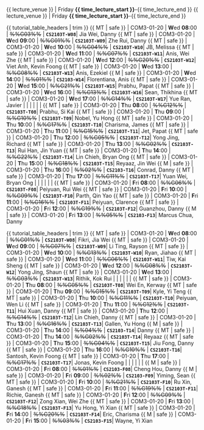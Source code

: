 <span id="lectures-s1">{{ lecture_venue }} | Friday **{{ time_lecture_start }}**-{{ time_lecture_end }}</span>
<span id="lectures-s2">{{ lecture_venue }} | Friday **{{ time_lecture_start }}**-{{ time_lecture_end }}</span>

<span id="tutorials-s1">

{{ tutorial_table_headers | trim }}
{{ MT | safe }} | COM3-01-20 | **W**ed  **08**:00 | ~~%%G03%%~~ | **`CS2103T-W08`**| Jia Wei, Danny
{{ MT | safe }} | COM3-01-20 | **W**ed  **09**:00 | ~~%%G01%%~~ | **`CS2103T-W09`**| Zhe Rui, Danny
{{ MT | safe }} | COM3-01-20 | **W**ed  **10**:00 | ~~%%G04%%~~ | **`CS2103T-W10`**| JB, Melissa
{{ MT | safe }} | COM3-01-20 | **W**ed  **11**:00 | ~~%%G07%%~~ | **`CS2103T-W11`**| Anis, Wei Zhe
{{ MT | safe }} | COM3-01-20 | **W**ed  **12**:00 | ~~%%G20%%~~ | **`CS2103T-W12`**| Viet Anh, Kevin Foong
{{ MT | safe }} | COM3-01-20 | **W**ed  **13**:00 | ~~%%G08%%~~ | **`CS2103T-W13`**| Anis, Ezekiel
{{ M | safe }} | COM3-01-20 | **W**ed  **14**:00 | ~~%%01%%~~ | **`CS2103-W14`**| Florentiana, Anis
{{ MT | safe }} | COM3-01-20 | **W**ed  **15**:00 | ~~%%G21%%~~ | **`CS2103T-W15`**| Prabhu, Papat
{{ MT | safe }} | COM3-01-20 | **W**ed  **16**:00 | ~~%%G13%%~~ | **`CS2103T-W16`**| Sean, Thikhina
{{ MT | safe }} | COM3-01-20 | **W**ed  **17**:00 | ~~%%G14%%~~ | **`CS2103T-W17`**| Yue Ran, Javier
 | | | | | |
{{ MT | safe }} | COM3-01-20 | **T**hu  **08**:00 | ~~%%G12%%~~ | **`CS2103T-T08`**| Prabhu, Si Kai
{{ MT | safe }} | COM3-01-20 | **T**hu  **09**:00 | ~~%%G10%%~~ | **`CS2103T-T09`**| Nobel, Yu Hong
{{ MT | safe }} | COM3-01-20 | **T**hu  **10**:00 | ~~%%G17%%~~ | **`CS2103T-T10`**| Charisma, James
{{ MT | safe }} | COM3-01-20 | **T**hu  **11**:00 | ~~%%G15%%~~ | **`CS2103T-T11`**| Jet, Papat
{{ MT | safe }} | COM3-01-20 | **T**hu  **12**:00 | ~~%%G05%%~~ | **`CS2103T-T12`**| Yong Jing, Richard
{{ MT | safe }} | COM3-01-20 | **T**hu  **13**:00 | ~~%%G02%%~~ | **`CS2103T-T13`**| Rui Han, Jin Yuan
{{ MT | safe }} | COM3-01-20 | **T**hu  **14**:00 | ~~%%G22%%~~ | **`CS2103T-T14`**| Lin Chieh, Bryan Ong
{{ MT | safe }} | COM3-01-20 | **T**hu  **15**:00 | ~~%%G18%%~~ | **`CS2103T-T15`**| Reyaaz, Jin Wei
{{ M | safe }} | COM3-01-20 | **T**hu  **16**:00 | ~~%%02%%~~ | **`CS2103-T16`**| Conrad, Danny
{{ MT | safe }} | COM3-01-20 | **T**hu  **17**:00 | ~~%%G11%%~~ | **`CS2103T-T17`**| Yuan Wei, Bryan Ong
 | | | | | |
{{ MT | safe }} | COM3-01-20 | **F**ri  **08**:00 | ~~%%G06%%~~ | **`CS2103T-F08`**| Peiyuan, Rui Wei
{{ MT | safe }} | COM3-01-20 | **F**ri  **10**:00 | ~~%%G09%%~~ | **`CS2103T-F10`**| Parth, Qin Yao
{{ MT | safe }} | COM3-01-20 | **F**ri  **11**:00 | ~~%%G16%%~~ | **`CS2103T-F11`**| Peiyuan, Clarence
{{ MT | safe }} | COM3-01-20 | **F**ri  **12**:00 | ~~%%G19%%~~ | **`CS2103T-F12`**| Guanzhou, Danny
{{ M | safe }} | COM3-01-20 | **F**ri  **13**:00 | ~~%%05%%~~ | **`CS2103-F13`**| Marcus Chua, Danny
</span>

<span id="tutorials-s2">

{{ tutorial_table_headers | trim }}
{{ MT | safe }} | COM3-01-20 | **W**ed  **08**:00 | ~~%%G01%%~~ | **`CS2103T-W08`**| Fikri, Jia Wei
{{ MT | safe }} | COM3-01-20 | **W**ed  **09**:00 | ~~%%G07%%~~ | **`CS2103T-W09`**| Li Ting, Rayson
{{ MT | safe }} | COM3-01-20 | **W**ed  **10**:00 | ~~%%G13%%~~ | **`CS2103T-W10`**| Ryan, Jiahao
{{ MT | safe }} | COM3-01-20 | **W**ed  **11**:00 | ~~%%G06%%~~ | **`CS2103T-W11`**| Tiw, Kai Sheng
{{ MT | safe }} | COM3-01-20 | **W**ed  **12**:00 | ~~%%G08%%~~ | **`CS2103T-W12`**| Yong Jing, Shaun
{{ MT | safe }} | COM3-01-20 | **W**ed  **13**:00 | ~~%%G03%%~~ | **`CS2103T-W13`**| Rithik, Kok Rui
 | | | | | |
{{ MT | safe }} | COM3-01-20 | **T**hu  **08**:00 | ~~%%G05%%~~ | **`CS2103T-T08`**| Wei En, Kerway
{{ MT | safe }} | COM3-01-20 | **T**hu  **09**:00 | ~~%%G15%%~~ | **`CS2103T-T09`**| Kyle, Yi Teng
{{ MT | safe }} | COM3-01-20 | **T**hu  **10**:00 | ~~%%G11%%~~ | **`CS2103T-T10`**| Peiyuan, Wen Li
{{ MT | safe }} | COM3-01-20 | **T**hu  **11**:00 | ~~%%G12%%~~ | **`CS2103T-T11`**| Hui Xuan, Danny
{{ MT | safe }} | COM3-01-20 | **T**hu  **12**:00 | ~~%%G14%%~~ | **`CS2103T-T12`**| Lin Chieh, Danny
{{ MT | safe }} | COM3-01-20 | **T**hu  **13**:00 | ~~%%G16%%~~ | **`CS2103T-T13`**| Gallen, Yu Hong
{{ M | safe }} | COM3-01-20 | **T**hu  **14**:00 | ~~%%04%%~~ | **`CS2103-T14`**| Danny
{{ MT | safe }} | COM3-01-20 | **T**hu  **14**:00 | ~~%%G02%%~~ | **`CS2103T-T14`**| Reyaaz
{{ MT | safe }} | COM3-01-20 | **T**hu  **15**:00 | ~~%%G04%%~~ | **`CS2103T-T15`**| Jiu Fong, Danny
{{ MT | safe }} | COM3-01-20 | **T**hu  **16**:00 | ~~%%G10%%~~ | **`CS2103T-T16`**| Santosh, Kevin Foong
{{ MT | safe }} | COM3-01-20 | **T**hu  **17**:00 | ~~%%G17%%~~ | **`CS2103T-T17`**| Jonas, Kevin Foong
 | | | | | |
{{ M | safe }} | COM3-01-20 | **F**ri  **08**:00 | ~~%%01%%~~ | **`CS2103-F08`**| Cheng Hou, Danny
{{ M | safe }} | COM3-01-20 | **F**ri  **09**:00 | ~~%%02%%~~ | **`CS2103-F09`**| Yiming, Sean
{{ MT | safe }} | COM3-01-20 | **F**ri  **10**:00 | ~~%%G21%%~~ | **`CS2103T-F10`**| Ru Xin, Ganesh
{{ MT | safe }} | COM3-01-20 | **F**ri  **11**:00 | ~~%%G19%%~~ | **`CS2103T-F11`**| Richie, Ganesh
{{ MT | safe }} | COM3-01-20 | **F**ri  **12**:00 | ~~%%G09%%~~ | **`CS2103T-F12`**| Zong Xian, Wei Zhe
{{ MT | safe }} | COM3-01-20 | **F**ri  **13**:00 | ~~%%G18%%~~ | **`CS2103T-F13`**| Yu Hong, Yi Xian
{{ MT | safe }} | COM3-01-20 | **F**ri  **14**:00 | ~~%%G20%%~~ | **`CS2103T-F14`**| Eric, Charisma
{{ M | safe }} | COM3-01-20 | **F**ri  **15**:00 | ~~%%03%%~~ | **`CS2103-F15`**| Wayne, Yi Xian
</span>
